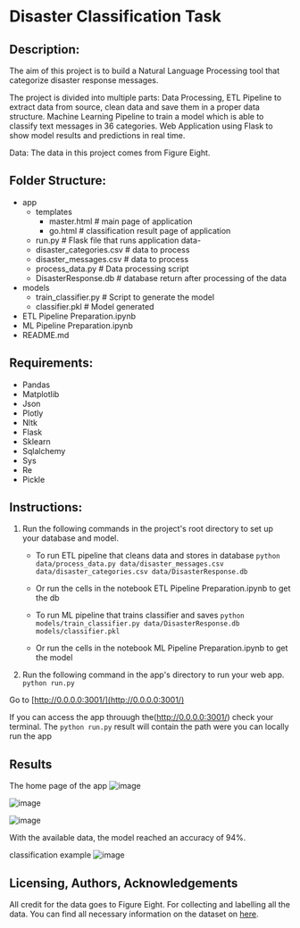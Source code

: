 # Disaster Classification Task

## Description:
The aim of this project is to build a Natural Language Processing tool that categorize disaster response messages.

The project is divided into multiple parts:
Data Processing, ETL Pipeline to extract data from source, clean data and save them in a proper data structure.
Machine Learning Pipeline to train a model which is able to classify text messages in 36 categories.
Web Application using Flask to show model results and predictions in real time.

Data:
The data in this project comes from Figure Eight.

## Folder Structure:

- app
    - templates
        - master.html # main page of application
        - go.html # classification result page of application
    - run.py # Flask file that runs application
data- 
    - disaster_categories.csv # data to process
    - disaster_messages.csv # data to process
    - process_data.py # Data processing script
    - DisasterResponse.db # database return after processing of the data
- models
    - train_classifier.py # Script to generate the model
    - classifier.pkl # Model generated
- ETL Pipeline Preparation.ipynb
- ML Pipeline Preparation.ipynb
- README.md

## Requirements:

- Pandas
- Matplotlib
- Json
- Plotly
- Nltk
- Flask
- Sklearn
- Sqlalchemy
- Sys
- Re
- Pickle

## Instructions:

1. Run the following commands in the project's root directory to set up your database and model.

    - To run ETL pipeline that cleans data and stores in database
        `python data/process_data.py data/disaster_messages.csv data/disaster_categories.csv data/DisasterResponse.db`
    - Or run the cells in the notebook ETL Pipeline Preparation.ipynb  to get the db
    
    - To run ML pipeline that trains classifier and saves
        `python models/train_classifier.py data/DisasterResponse.db models/classifier.pkl`
    - Or run the cells in the notebook ML Pipeline Preparation.ipynb to get the model


2. Run the following command in the app's directory to run your web app.
    `python run.py`

Go to [http://0.0.0.0:3001/](http://0.0.0.0:3001/)

If you can access the app throuugh the(http://0.0.0.0:3001/) check your terminal. The `python run.py` result will contain the path were you can locally run the app


## Results

The home page of the app
![image](https://user-images.githubusercontent.com/23463800/163554067-1289c749-8be2-47b0-b551-faee4deaf53f.png)

![image](https://user-images.githubusercontent.com/23463800/163554100-ca5cdb52-2d98-4828-801b-ece4bd8d45ff.png)

![image](https://user-images.githubusercontent.com/23463800/163554180-a1b8ec40-f108-4291-924d-aae92242444b.png)

With the available data, the model reached an accuracy of 94%.

classification example
![image](https://user-images.githubusercontent.com/23463800/163554474-574c895e-99f4-4c45-a5f6-bb655997e47d.png)



## Licensing, Authors, Acknowledgements

All credit for the data goes to Figure Eight. For collecting and labelling all the data. You can find all necessary information on the dataset on [here](https://www.figure-eight.com/).
